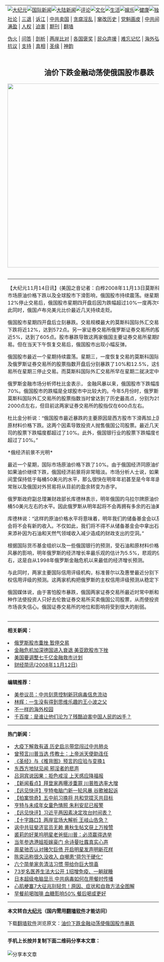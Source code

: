 <a name="1" id="1" target="_blank"></a><span id="1"></span>
<table align=center border="0"><tr><td colspan="2" VALIGN=TOP><a href="https://github.com/hwgctr307/djy/blob/master/gb/nsc413.md#1"><img src="https://raw.githubusercontent.com/hwgctr307/www/master/t/djy/1.jpg" title="大纪元"></a><a href="https://github.com/hwgctr307/djy/blob/master/gb/n24hr.md#1"><img src="https://raw.githubusercontent.com/hwgctr307/www/master/t/djy/3.jpg" title="国际新闻"></a><a href="https://github.com/hwgctr307/djy/blob/master/gb/nsc413.md#1"><img src="https://raw.githubusercontent.com/hwgctr307/www/master/t/djy/4.jpg" title="大陆新闻"></a><a href="https://github.com/hwgctr307/djy/blob/master/gb/news392.md#1"><img src="https://raw.githubusercontent.com/hwgctr307/www/master/t/djy/5.jpg" title="评论"></a><a href="https://github.com/hwgctr307/djy/blob/master/gb/news2007.md#1"><img src="https://raw.githubusercontent.com/hwgctr307/www/master/t/djy/6.jpg" title="文化"></a><a href="https://github.com/hwgctr307/djy/blob/master/gb/news2008.md#1"><img src="https://raw.githubusercontent.com/hwgctr307/www/master/t/djy/7.jpg" title="生活"></a><a href="https://github.com/hwgctr307/djy/blob/master/gb/ncyule.md#1"><img src="https://raw.githubusercontent.com/hwgctr307/www/master/t/djy/8.jpg" title="娱乐"></a><a href="https://github.com/hwgctr307/djy/blob/master/gb/nsc1002.md#1"><img src="https://raw.githubusercontent.com/hwgctr307/www/master/t/djy/9.jpg" title="健康"><a href="https://github.com/hwgctr307/djy/blob/master/gb/nf6092.md#1"><img src="https://raw.githubusercontent.com/hwgctr307/www/master/t/djy/10a.jpg" title="独家"></a><a href="https://github.com/hwgctr307/djy/blob/master/gb/nf4514.md#1"><img src="https://raw.githubusercontent.com/hwgctr307/www/master/t/djy/12a.jpg" title="头条"></a></td></tr>
<tr><td colspan="2" VALIGN=TOP><a target="_blank" href="https://github.com/hwgctr307/djy/blob/master/gb/9p.md#1">社论</a> | <a target="_blank" href="https://github.com/hwgctr307/djy/blob/master/gb/nf5657.md#1">三退</a> | <a target="_blank" href="https://github.com/hwgctr307/djy/blob/master/gb/nf6124.md#1">诉江</a> | <a target="_blank" href="https://github.com/hwgctr307/djy/blob/master/gb/nf1176117.md#1">中共卖国</a> | <a target="_blank" href="https://github.com/hwgctr307/djy/blob/master/gb/nf5773.md#1">贪腐淫乱</a> | <a target="_blank" href="https://github.com/hwgctr307/djy/blob/master/gb/nf1176115.md#1">窜改历史</a> | <a target="_blank" href="https://github.com/hwgctr307/djy/blob/master/gb/nf1176107.md#1">党魁画皮</a> | <a target="_blank" href="https://github.com/hwgctr307/djy/blob/master/gb/nf1320400.md#1">中共间谍</a> | <a target="_blank" href="https://github.com/hwgctr307/djy/blob/master/gb/nf1176114.md#1">破坏传统</a> | <a target="_blank" href="https://github.com/hwgctr307/ntdtv/blob/master/gb/prog447_1.md#1">恶贯满盈</a> | <a target="_blank" href="https://github.com/hwgctr307/djy/blob/master/gb/ncid278.md#1">人权</a> | <a target="_blank" href="https://github.com/hwgctr307/djy/blob/master/gb/nf1176111.md#1">迫害</a> | <a target="_blank" href="https://gitlab.com/szzdlab/mh-qikan/blob/master/README.md#1">期刊</a> | <a target="_blank" href="https://github.com/hwgctr307/www/blob/master/README.md?zsrh#8">翻墙</a></p><p><a target="_blank" href="https://github.com/hwgctr307/djy/blob/master/gb/nf5562.md#1">伪火</a> | <a target="_blank" href="https://github.com/hwgctr307/djy/blob/master/gb/nf4378.md#1">问答</a> | <a target="_blank" href="https://github.com/hwgctr307/djy/blob/master/gb/nf5792.md#1">剖析</a> | <a target="_blank" href="https://github.com/hwgctr307/djy/blob/master/gb/nf5735.md#1">两岸比对</a> | <a target="_blank" href="https://github.com/hwgctr307/djy/blob/master/gb/nf6119.md#1">各国褒奖</a> | <a target="_blank" href="https://github.com/hwgctr307/djy/blob/master/gb/nf6120.md#1">民众声援</a> | <a target="_blank" href="https://github.com/hwgctr307/djy/blob/master/gb/nf1188594.md#1">难忘记忆</a> | <a target="_blank" href="https://github.com/hwgctr307/djy/blob/master/gb/nf3180.md#1">海外弘传</a> | <a target="_blank" href="https://github.com/hwgctr307/djy/blob/master/gb/nf5410.md#1">万人上访</a> | <a target="_blank" href="https://github.com/hwgctr307/ntdtv/blob/master/gb/prog1530_1.md#1">和平抗议</a> | <a target="_blank" href="https://github.com/hwgctr307/djy/blob/master/gb/nf4386.md#1">支持</a> | <a target="_blank" href="https://github.com/hwgctr307/djy/blob/master/gb/nf4389.md#1">真相</a> | <a target="_blank" href="https://github.com/hwgctr307/djy/blob/master/gb/nf5790.md#1">圣缘</a> | <a target="_blank" href="https://github.com/hwgctr307/djy/blob/master/gb/nf4786.md#1">神韵</a></td></tr>
<tr><td VALIGN=TOP width="626"><h2 align=center>油价下跌金融动荡使俄国股市暴跌</h2>
<img width="600" src="https://i.epochtimes.com/assets/uploads/2020/10/ccp-virus-global-jytj_1200x800-320x200.jpg" />
<h6></h6>
<hr>
	<p>【大纪元11月14日讯】(美国之音记者：白桦2008年11月13日莫斯科报导)受国际市场原油价格下跌以及全球<ahref="https://github.com/hwgctr307/djy/blob/master/gb/tag/%E8%82%A1%E5%B8%82.md#1">股市</a>下滑影响，俄国股市持续震荡。继星期三股市暴跌12%停止交易后，俄国股市星期四开盘后因为跌幅超过10%一度再次中断交易。与此同时，俄国卢布兑美元比价最近几天持续走贬。</p>
<p>俄国<ahref="https://github.com/hwgctr307/djy/blob/master/gb/tag/%E8%82%A1%E5%B8%82.md#1">股市</a>星期四开盘后立刻暴跌。交易规模最大的莫斯科国际外汇交易所的股票指数下跌将近12%，达到572点。另一家证券交易所俄罗斯证券交易所的股票指数下跌将近5%，达到了605点。股市暴跌导致这两家俄国主要证券交易所星期四一度中断交易。但在当天下午恢复交易后，俄国股市出现小幅反弹。</p>
<p>俄国股市最近一个星期持续震荡。星期三，一度恢复交易的莫斯科国际外汇交易所以及俄罗斯证券交易所的股票指数开盘后分别暴跌了10%和12.5%，这使俄罗斯证券交易所在星期三停止交易。而莫斯科国际外汇交易所早在星期二就决定中断交易。</p>
<p>俄罗斯金融市场分析师杜比金表示， 金融风暴以来，俄国股市下跌幅度已经超过了70%。俄国股市的跌幅是全球股市中比较大的。今年5月份时，俄罗斯证券交易所和莫斯科国际外汇交易所的股票指数当时曾达到了历史最高点，分别为2500点以及2000点左右，但目前这两家证券交易所的股指仅在600点左右。</p>
<p>杜比金分析说：“俄国股市最近暴跌的主要原因是西方股市下滑再加上国际市场石油和原材料价格下跌。这两个因素导致投资人抛售俄国公司股票。最近几天，俄国石油公司的股票下跌幅度都超过了10%。此外，俄国银行业的股票下跌幅度也非常大，同样超过了10%。”</p>
<p>*俄经济前景不光明*</p>
<p>最近一个星期，国际市场原油价格下跌了10%。由于俄国经济同原油价格联系密切，如果油价继续下跌，俄国经济前景将非常暗淡。市场分析人士说，如果油价在一段时间里保持低于每桶50美元的水平，那么很快在明年年初甚至是今年年底，俄国财政经常账以及俄国对外贸易将从目前的盈余转变为赤字。</p>
<p>俄罗斯政府副总理兼财政部长库德林表示，明年俄国的乌拉尔牌原油价格将保持在每桶50美元左右的水平。因此俄罗斯从明年起将不会再拥有多余的石油美元储备。</p>
<p>库德林说：“这样的原油价格水平将意味着，明年我们的储备基金会以及民族富强基金会将不会有新的收入。不仅如此，我们将不得不从储备基金会中拿出石油美元储备，来添补因为石油和天然气领域收入减少造成的财政支出的空洞。”</p>
<p>根据国际货币基金组织以及一些俄国银行的预测，受石油和原材料价格下跌以及金融风暴的影响，明年俄罗斯的经济增长率最乐观的估计为5.5%，悲观的估计为3.3%左右，这是自从1998年俄罗斯金融危机以来最低的经济增长预测。</p>
<p>与此同时，两家主要国际信用评级机构，标准普尔以及惠誉最近分别下调了俄罗斯主权信用评级的预测。这两家机构把俄罗斯的主权信用评级预测从稳定下调到了不良。</p>
<p>俄国媒体说，由于害怕股市暴跌，俄国两家证券交易所最近时常中断和停止交易，这种作法使投资人只好去伦敦证券交易所买卖俄国公司股票，从而使投资人对俄国证券市场丧失信心。俄国证券交易所的地位和影响将受到很大的削弱。<font color=#ffffff>(http://www.dajiyuan.com)</font></p>
	
<hr>


<strong>相关新闻：</strong>
<li><a href="https://github.com/hwgctr307/djy/blob/master/gb/8/11/13/n2328519.md#1">俄罗斯股市重挫  暂停交易</a></li>
<li><a href="https://github.com/hwgctr307/djy/blob/master/gb/8/11/13/n2328534.md#1">金融危机加深德国进入衰退  美亚欧股市下挫</a></li>
<li><a href="https://github.com/hwgctr307/djy/blob/master/gb/8/11/13/n2328547.md#1">美国要调整七千亿金融救市计划</a></li>
<li><a href="https://github.com/hwgctr307/djy/blob/master/gb/8/11/13/n2328548.md#1">财经简讯(2008年11月12日)</a></li>
<hr>


<strong>编辑推荐：</strong>
<li><a href="https://github.com/onzhi266/djy/blob/master/gb/20/2/22/n11887949.md#1">美参议员：中共刻意控制新冠病毒信息流动</a></li>
<li><a href="https://github.com/tsiac2612/djy/blob/master/gb/18/11/6/n10834250.md#1" target="_blank">林辉：一生没有得到思维乐趣的王小波之父</a></li><li><a href="https://github.com/hwgctr307/djy/blob/master/gb/18/6/9/n10469652.md?dfh#1" target="_blank">不一样的海外校园</a></li><li><a href="https://github.com/tsiac2612/djy/blob/master/gb/10/7/22/n2973029.md#1" target="_blank">千百度：是谁让他们沦为了残酷迫害中国人民的凶手？</a></li>
<hr>

<strong>热门新闻：</strong>
<li><a href="https://github.com/hwgctr307/djy/blob/master/gb/20/2/14/n11869946.md#1">大疫下解救有道 历史启示带您闯过中共肺炎</a></li>
<li><a href="https://github.com/hwgctr307/djy/blob/master/gb/20/10/16/n12479879.md#1">曾预言川普当选 传教士：上帝派天使助连任</a></li>
<li><a href="https://github.com/hwgctr307/djy/blob/master/gb/20/9/30/n12440550.md#1">《圣经》与《推背图》预言的应验与变换1</a></li>
<li><a href="https://github.com/hwgctr307/djy/blob/master/gb/20/9/17/n12411954.md#1">东西方地狱见闻 邪淫者的悲声</a></li>
<li><a href="https://github.com/hwgctr307/djy/blob/master/gb/20/10/14/n12475632.md#1">吕洞宾说因果：拒色戒淫 上天感应降福报</a></li>
<li><a href="https://github.com/hwgctr307/djy/blob/master/gb/20/10/21/n12492474.md#1">【新闻看点】拜登家再曝涉重罪 川普胜选率大增</a></li>
<li><a href="https://github.com/hwgctr307/djy/blob/master/gb/20/10/22/n12492772.md#1">【远见快评】亨特电脑门新一轮风暴 谷歌被起诉</a></li>
<li><a href="https://github.com/hwgctr307/djy/blob/master/gb/20/10/22/n12492665.md#1">【拍案惊奇】五中前习换将 共和党提灭共目标</a></li>
<li><a href="https://github.com/hwgctr307/djy/blob/master/gb/20/10/21/n12490151.md#1">亨特与未成年女童色情照 朱利安尼已报警</a></li>
<li><a href="https://github.com/hwgctr307/djy/blob/master/gb/20/10/21/n12490382.md#1">【远见快评】习近平两因素决定攻台时间表？</a></li>
<li><a href="https://github.com/hwgctr307/djy/blob/master/gb/20/10/21/n12490393.md#1">【十字路口】两岸官场大解析 王岐山告急？</a></li>
<li><a href="https://github.com/hwgctr307/djy/blob/master/gb/20/10/20/n12490030.md#1">讽中共驻斐济官员无赖 黄秋生帖文获上万按赞</a></li>
<li><a href="https://github.com/hwgctr307/djy/blob/master/gb/20/10/20/n12489836.md#1">裘莉的好莱坞明星老爸挺川普：必须赢得选举</a></li>
<li><a href="https://github.com/hwgctr307/djy/blob/master/gb/20/10/21/n12492064.md#1">当年参选港姐拒嫁豪门 佘诗曼吐露真实心声</a></li>
<li><a href="https://github.com/hwgctr307/djy/blob/master/gb/20/10/21/n12492237.md#1">周星驰否认对赌欠巨债 开启明星发声明新花样</a></li>
<li><a href="https://github.com/hwgctr307/djy/blob/master/gb/20/10/20/n12489619.md#1">陈奕迅称很久没收入 自嘲患“荷包干硬化”</a></li>
<li><a href="https://github.com/hwgctr307/djy/blob/master/gb/20/10/20/n12488542.md#1">六个简单家务清洁习惯 带给你巨大惊喜</a></li>
<li><a href="https://github.com/hwgctr307/djy/blob/master/gb/20/10/16/n12479453.md#1">73岁名医养生法大公开 1招增免疫、一躺就睡</a></li>
<li><a href="https://github.com/hwgctr307/djy/blob/master/gb/20/10/20/n12488570.md#1">日本超级电脑显示 中共病毒如何在用餐时传播</a></li>
<li><a href="https://github.com/hwgctr307/djy/blob/master/gb/20/10/20/n12489862.md#1">心肌梗塞7大征兆别轻忽！原因、症状和自救方法全图解</a></li>
<li><a href="https://github.com/hwgctr307/djy/blob/master/gb/20/10/21/n12491843.md#1">早餐前喝咖啡 血糖影响50% 餐后喝或更好</a></li>
<hr>

<strong>本文转自<a href="https://www.epochtimes.com">大纪元</a>（国内需用<a href="https://github.com/hwgctr307/www/blob/master/README.md#8">翻墙软件</a>才能访问）</strong><p>下载<a href="https://github.com/hwgctr307/www/blob/master/README.md#8">翻墙软件</a>浏览原文：<a href="https://www.epochtimes.com/gb/8/11/14/n2329304.htm">油价下跌金融动荡使俄国股市暴跌</a></p><hr>

<strong>手机上长按并复制下面二维码分享本文章：</strong><br><br><img src="https://chart.apis.google.com/chart?cht=qr&chs=240x240&choe=UTF-8&chld=M|2&chl=https://github.com/hwgctr307/djy/blob/master/gb/8/11/14/n2329304.md%231" title="分享本文章"></td><td VALIGN=TOP><a href="https://github.com/hwgctr307/djy/blob/master/gb/16/1/21/n4622075.md?dfh#1" target="_blank"><img src="https://raw.githubusercontent.com/hwgctr307/djy/master/gb/300/wei-f1.jpg" title="中共的伪火骗局"  alt="中共的伪火骗局"></a><br><a href="https://github.com/hwgctr307/www/blob/master/README.md?dfh#9" target="_blank"><img src="https://raw.githubusercontent.com/hwgctr307/djy/master/gb/300/yong-h.jpg" title="永恒的见证"  alt="永恒的见证"></a><br><a href="https://github.com/hwgctr307/djy/blob/master/gb/13/9/29/n3974789.md?dfh#1" target="_blank"><img src="https://raw.githubusercontent.com/hwgctr307/djy/master/gb/300/shang-lnz.jpg" title="善良女子被中共投男牢"  alt="善良女子被中共投男牢"></a><br><a href="https://github.com/hwgctr307/djy/blob/master/gb/16/3/16/n4663449.md?dfh#1" target="_blank"><img src="https://raw.githubusercontent.com/hwgctr307/djy/master/gb/300/huo-z3.jpg" title="警卫目击活摘器官"  alt="警卫目击活摘器官"></a><br><a href="https://github.com/hwgctr307/djy/blob/master/gb/16/8/7/n8177641.md?dfh#1" target="_blank"><img src="https://raw.githubusercontent.com/hwgctr307/djy/master/gb/300/huo-z4.jpg" title="证人描述活摘恐怖"  alt="证人描述活摘恐怖"></a><br><a href="https://github.com/hwgctr307/djy/blob/master/gb/10/4/19/n2881569.md?dfh#1" target="_blank"><img src="https://raw.githubusercontent.com/hwgctr307/djy/master/gb/300/huo-z1.jpg" title="揭开活摘器官黑幕"  alt="揭开活摘器官黑幕"></a><br><a href="https://github.com/hwgctr307/djy/blob/master/gb/10/11/7/n3077476.md?dfh#1" target="_blank"><img src="https://raw.githubusercontent.com/hwgctr307/djy/master/gb/300/ma-ks.jpg" title="马克思的成魔之路"  alt="马克思的成魔之路"></a><br><a href="https://github.com/hwgctr307/djy/blob/master/gb/14/6/9/n4173977.md?dfh#1" target="_blank"><img src="https://raw.githubusercontent.com/hwgctr307/djy/master/gb/300/chang-zs.jpg" title="藏字石 蕴天机"  alt="藏字石 蕴天机"></a><br><a href="https://github.com/hwgctr307/djy/blob/master/gb/18/5/10/n10381511.md?dfh#1" target="_blank"><img src="https://raw.githubusercontent.com/hwgctr307/djy/master/gb/300/st1.jpg" title="关注3亿人三退"  alt="关注3亿人三退"></a><br><a href="https://github.com/hwgctr307/djy/blob/master/gb/18/3/21/n10237682.md?dfh#1" target="_blank"><img src="https://raw.githubusercontent.com/hwgctr307/djy/master/gb/300/jie-t.jpg" title="解体中共复兴中华"  alt="解体中共复兴中华"></a><br><a href="https://github.com/hwgctr307/djy/blob/master/gb/9/2/9/n2422991.md?dfh#1" target="_blank"><img src="https://raw.githubusercontent.com/hwgctr307/djy/master/gb/300/gao-zs.jpg" title="中共迫害良心律师"  alt="中共迫害良心律师"></a><br><a href="https://github.com/hwgctr307/djy/blob/master/gb/18/12/9/n10900044.md?dfh#1" target="_blank"><img src="https://raw.githubusercontent.com/hwgctr307/djy/master/gb/300/sj1.jpg" title="303万人举报江泽民"  alt="303万人举报江泽民"></a><br><a href="https://github.com/hwgctr307/djy/blob/master/gb/18/8/28/n10672014.md?dfh#1" target="_blank"><img src="https://raw.githubusercontent.com/hwgctr307/djy/master/gb/300/sj2.jpg" title="这些官员为何起诉江泽民"  alt="这些官员为何起诉江泽民"></a><br><a href="https://github.com/hwgctr307/djy/blob/master/gb/8/12/18/n2367165.md?dfh#1" target="_blank"><img src="https://raw.githubusercontent.com/hwgctr307/djy/master/gb/300/liangan.jpg" title="海峡两岸的强烈对比"  alt="海峡两岸的强烈对比"></a><br><a href="https://github.com/hwgctr307/djy/blob/master/gb/15/12/10/n4593139.md?dfh#1" target="_blank"><img src="https://raw.githubusercontent.com/hwgctr307/djy/master/gb/300/jia-ndzl.jpg" title="加拿大总理的贺信"  alt="加拿大总理的贺信"></a><br><a href="https://github.com/hwgctr307/djy/blob/master/gb/11/6/17/n3289382.md?dfh#1" target="_blank"><img src="https://raw.githubusercontent.com/hwgctr307/djy/master/gb/300/xiao-wd.jpg" title="探寻真相兼听则明"  alt="探寻真相兼听则明"></a><br><a href="https://github.com/hwgctr307/djy/blob/master/gb/18/10/27/n10812623.md?dfh#1" target="_blank"><img src="https://raw.githubusercontent.com/hwgctr307/djy/master/gb/300/yindu.jpg" title="印度媒体报道东方"  alt="印度媒体报道东方"></a><br><a href="https://github.com/hwgctr307/djy/blob/master/gb/18/6/9/n10469652.md?dfh#1" target="_blank"><img src="https://raw.githubusercontent.com/hwgctr307/djy/master/gb/300/xie-j.jpg" title="不一样的海外校园"  alt="不一样的海外校园"></a><br><a href="https://github.com/hwgctr307/djy/blob/master/gb/7/4/5/n1669415.md?dfh#1" target="_blank"><img src="https://raw.githubusercontent.com/hwgctr307/djy/master/gb/300/li-up.jpg" title="从大师到徒弟的传奇"  alt="从大师到徒弟的传奇"></a><br><a href="https://github.com/hwgctr307/djy/blob/master/gb/17/5/26/n9191512.md?dfh#1" target="_blank"><img src="https://raw.githubusercontent.com/hwgctr307/djy/master/gb/300/zfl2.jpg" title="亿万人与东方一本奇书"  alt="亿万人与东方一本奇书"></a><br><a href="https://github.com/hwgctr307/djy/blob/master/gb/13/11/27/n4020290.md?dfh#1" target="_blank"><img src="https://raw.githubusercontent.com/hwgctr307/djy/master/gb/300/zhen-h.jpg" title="大陆见不到的震撼场面"  alt="大陆见不到的震撼场面"></a><br><a href="https://github.com/hwgctr307/djy/blob/master/gb/15/7/17/n4482910.md?dfh#1" target="_blank"><img src="https://raw.githubusercontent.com/hwgctr307/djy/master/gb/300/dalu-sk.jpg" title="人心向善 大陆当初盛况"  alt="人心向善 大陆当初盛况"></a><br><a href="https://github.com/hwgctr307/djy/blob/master/gb/19/1/5/n10955468.md?dfh#1" target="_blank"><img src="https://raw.githubusercontent.com/hwgctr307/djy/master/gb/300/zfl1.jpg" title="追寻真理 这书讲什么"  alt="追寻真理 这书讲什么"></a><br><a href="https://github.com/hwgctr307/www/blob/master/README.md?dfh#1" target="_blank"><img src="https://raw.githubusercontent.com/hwgctr307/djy/master/gb/300/fq1.jpg" title="下载免费翻墙软件"  alt="下载免费翻墙软件"></a><br></td></tr></table>
